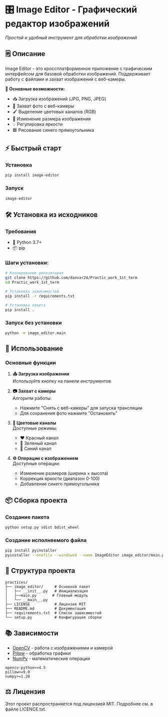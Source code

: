 # 🎛️ Image Editor - Графический редактор изображений

*Простой и удобный инструмент для обработки изображений*

## 🗒️ Описание
Image Editor - это кроссплатформенное приложение с графическим интерфейсом для базовой обработки изображений. Поддерживает работу с файлами и захват изображений с веб-камеры.

**🔧 Основные возможности:**
- 📥 Загрузка изображений (JPG, PNG, JPEG)
- 🌅 Захват фото с веб-камеры
- 🖌️ Выделение цветовых каналов (RGB)
- 📐 Изменение размера изображения
- 💡 Регулировка яркости
- 🟦 Рисование синего прямоугольника

## ⚡ Быстрый старт

### Установка
```bash
pip install image-editor
```

### Запуск
```bash
image-editor
```

## 🛠️ Установка из исходников

### Требования
- 🐍 Python 3.7+
- 📦 pip

### Шаги установки:
```bash
# Клонирование репозитория
git clone https://github.com/danvar24/Practic_work_1st_term
cd Practic_work_1st_term

# Установка зависимостей
pip install -r requirements.txt

# Установка пакета
pip install .
```

### Запуск без установки
```bash
python -m image_editor.main
```

## 🎨 Использование

### Основные функции
1. **📤 Загрузка изображения**  
   Используйте кнопку на панели инструментов

2. **📷 Захват с камеры**  
   Алгоритм работы:
   - Нажмите "Снять с веб-камеры" для запуска трансляции
   - Для сохранения фото нажмите "Остановить"

3. **🌈 Цветовые каналы**  
   Доступные режимы:
   - ❤️ Красный канал
   - 💚 Зеленый канал
   - 💙 Синий канал

4. **⚙️ Операции с изображением**  
   Доступные операции:
   - Изменение размеров (ширина × высота)
   - Коррекция яркости (диапазон 0-100)
   - Добавление синего прямоугольника

## 📦 Сборка проекта

### Создание пакета
```bash
python setup.py sdist bdist_wheel
```

### Создание исполняемого файла
```bash
pip install pyinstaller
pyinstaller --onefile --windowed --name ImageEditor image_editor/main.py
```

## 📁 Структура проекта
```
practices/
├── image_editor/     # Основной пакет
│   ├── __init__.py   # Инициализация
│   ├──main.py       # Главный модуль
│   └── __main__.py 
├── LICENSE           # Лицензия MIT
├── README.md         # Документация
├── requirements.txt  # Список зависимостей
└── setup.py          # Конфигурация сборки
```

## 📚 Зависимости
- [OpenCV](https://opencv.org/) - работа с изображениями и камерой
- [Pillow](https://python-pillow.org/) - обработка графики
- [NumPy](https://numpy.org/) - математические операции

```text
opencv-python>=4.5
pillow>=9.0
numpy>=1.20
```

## ⚖️ Лицензия
Этот проект распространяется под лицензией MIT. Подробнее см. в файле LICENCE.txt.

